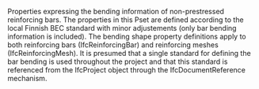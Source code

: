 ﻿Properties expressing the bending information of non-prestressed reinforcing bars. The properties in this Pset are defined according to the local Finnish BEC standard with minor adjustements (only bar bending information is included). The bending shape property definitions apply to both reinforcing bars (IfcReinforcingBar) and reinforcing meshes (IfcReinforcingMesh). It is presumed that a single standard for defining the bar bending is used throughout the project and that this standard is referenced from the IfcProject object through the IfcDocumentReference mechanism.
